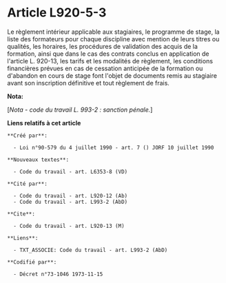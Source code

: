 # Article L920-5-3

Le règlement intérieur applicable aux stagiaires, le programme de stage, la liste des formateurs pour chaque discipline avec
mention de leurs titres ou qualités, les horaires, les procédures de validation des acquis de la formation, ainsi que dans le
cas des contrats conclus en application de l'article L. 920-13, les tarifs et les modalités de règlement, les conditions
financières prévues en cas de cessation anticipée de la formation ou d'abandon en cours de stage font l'objet de documents
remis au stagiaire avant son inscription définitive et tout règlement de frais.

**Nota:**

[*Nota - code du travail L. 993-2 : sanction pénale.*]

**Liens relatifs à cet article**

	**Créé par**:

	  - Loi n°90-579 du 4 juillet 1990 - art. 7 () JORF 10 juillet 1990

	**Nouveaux textes**:

	  - Code du travail - art. L6353-8 (VD)

	**Cité par**:

	  - Code du travail - art. L920-12 (Ab)
	  - Code du travail - art. L993-2 (AbD)

	**Cite**:

	  - Code du travail - art. L920-13 (M)

	**Liens**:

	  - TXT_ASSOCIE: Code du travail - art. L993-2 (AbD)

	**Codifié par**:

	  - Décret n°73-1046 1973-11-15
